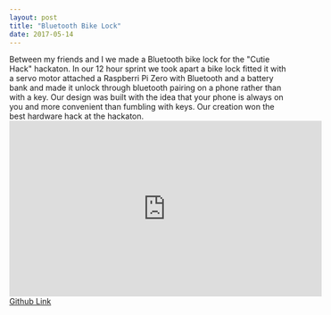 ```yaml
---
layout: post
title: "Bluetooth Bike Lock"
date: 2017-05-14
---
```

<link href="/css/posts.css" type="text/css" rel="stylesheet">
Between my friends and I we made a Bluetooth bike lock for the "Cutie Hack" hackaton. In our 12 hour sprint we took apart a bike lock fitted it with a servo motor attached a Raspberri Pi Zero with Bluetooth and a battery bank and made it unlock through bluetooth pairing on a phone rather than with a key. Our design was built with the idea that your phone is always on you and more convenient than fumbling with keys. Our creation won the best hardware hack at the hackaton.
<div class="media">
<iframe width="560" height="315" src="https://www.youtube.com/embed/OTIZ9IIH9L8" frameborder="0" allowfullscreen></iframe>
</div>
<a href="https://github.com/carlossantillana/Bluetooth_Lock">Github Link</a>
